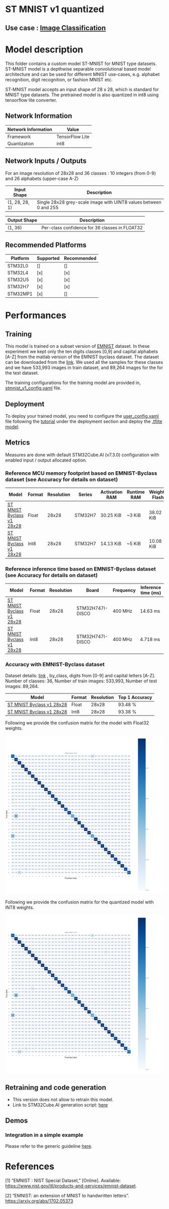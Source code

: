 # ST MNIST v1 quantized

## **Use case** : [Image Classification](../../../image_classification/README.md)

# Model description


This folder contains a custom model ST-MNIST for MNIST type datasets. ST-MNIST model is a depthwise separable convolutional based model architecture and can be used for different MNIST use-cases, e.g. alphabet recognition, digit recognition, or fashion MNIST etc.


ST-MNIST model accepts an input shape of 28 x 28, which is standard for MNIST type datasets.  The pretrained model is also quantized in int8 using tensorflow lite converter.

## Network Information


| Network Information     |  Value          |
|-------------------------|-----------------|
|  Framework              | TensorFlow Lite |
|  Quantization           | int8            |


## Network Inputs / Outputs


For an image resolution of 28x28 and 36 classes : 10 integers (from 0-9) and 26 alphabets (upper-case A-Z) 

| Input Shape | Description |
| ----- | ----------- |
| (1, 28, 28, 1) | Single 28x28 grey-scale image with UINT8 values between 0 and 255 |

| Output Shape | Description |
| ----- | ----------- |
| (1, 36) | Per-class confidence for 36 classes in FLOAT32|


## Recommended Platforms


| Platform | Supported | Recommended |
|----------|-----------|-----------|
| STM32L0  |[]|[]|
| STM32L4  |[x]|[x]|
| STM32U5  |[x]|[x]|
| STM32H7  |[x]|[x]|
| STM32MP1 |[x]|[]|


# Performances
## Training

This model is trained on a subset version of [EMNIST](https://www.nist.gov/itl/products-and-services/emnist-dataset) dataset. In these experiment we kept only the ten digits classes [0,9] and capital alphabets [A-Z] from the matlab version of the EMNIST byclass dataset. The dataset can be downloaded from the [link](http://www.itl.nist.gov/iaui/vip/cs_links/EMNIST/matlab.zip). We used all the samples for these classes and we have 533,993 images in train dataset, and 89,264 images for the for the test dataset.

The training configurations for the training model are provided in, [stmnist_v1_config.yaml](./ST_pretrainedmodel_public_dataset/emnist_byclass/stmnist_v1/stmnist_v1_config.yaml) file. 

## Deployment


To deploy your trained model, you need to configure the [user_config.yaml](../../scripts/deployment/user_config.yaml) file following the [tutorial](../../scripts/deployment/README.md) under the deployment section and deploy the [.tflite model](./ST_pretrainedmodel_public_dataset/emnist_byclass/stmnist_v1/stmnist_v1_int8.tflite). 


## Metrics


Measures are done with default STM32Cube.AI (v7.3.0) configuration with enabled input / output allocated option.


### Reference MCU memory footprint based on EMNIST-Byclass dataset (see Accuracy for details on dataset)


| Model             | Format | Resolution | Series  | Activation RAM | Runtime RAM | Weights Flash | Code Flash | Total RAM   | Total Flash |
|-------------------|--------|------------|---------|----------------|-------------|---------------|------------|-------------|-------------|
| [ST MNIST Byclass v1 28x28](./ST_pretrainedmodel_public_dataset/emnist_byclass/stmnist_v1/stmnist_v1.h5) | Float   | 28x28    | STM32H7 | 30.25 KiB     | ~3 KiB      | 38.02 KiB    | ~18 KiB       | ~ 34 KiB   | ~56 KiB  |
| [ST MNIST Byclass v1 28x28](./ST_pretrainedmodel_public_dataset/emnist_byclass/stmnist_v1/stmnist_v1_int8.tflite) | Int8   | 28x28    | STM32H7 | 14.13 KiB     | ~5 KiB       | 10.08 KiB    | ~46 KiB    | ~19 KiB   | ~56 KiB  |


### Reference inference time based on EMNIST-Byclass dataset (see Accuracy for details on dataset)


| Model             | Format | Resolution | Board            |   Frequency   | Inference time (ms) |
|-------------------|--------|------------|------------------|---------------|---------------------|
| [ST MNIST Byclass v1 28x28](./ST_pretrainedmodel_public_dataset/emnist_byclass/stmnist_v1/stmnist_v1.h5) | Float   | 28x28   | STM32H747I-DISCO | 400 MHz       |     14.63 ms       |
| [ST MNIST Byclass v1 28x28](./ST_pretrainedmodel_public_dataset/emnist_byclass/stmnist_v1/stmnist_v1_int8.tflite) | Int8   | 28x28    | STM32H747I-DISCO | 400 MHz       |      4.718 ms       |


### Accuracy with EMNIST-Byclass dataset


Dataset details: [link](https://www.nist.gov/itl/products-and-services/emnist-dataset) , by_class, digits from [0-9] and capital letters [A-Z]. Number of classes: 36, Number of train images: 533,993, Number of test images: 89,264.

| Model | Format | Resolution | Top 1 Accuracy |
|-------|--------|------------|----------------|
| [ST MNIST Byclass v1 28x28](./ST_pretrainedmodel_public_dataset/emnist_byclass/stmnist_v1/stmnist_v1.h5) | Float | 28x28     | 93.48 % |
| [ST MNIST Byclass v1 28x28](./ST_pretrainedmodel_public_dataset/emnist_byclass/stmnist_v1/stmnist_v1_int8.tflite) | Int8 | 28x28    | 93.38 % |

Following we provide the confusion matrix for the model with Float32 weights.

![plot](./doc/img/st_emnist_by_class_confusion_matrix.png)

Following we provide the confusion matrix for the quantized model with INT8 weights.

![plot](./doc/img/st_emnist_by_class_confusion_matrix_int8.png)


## Retraining and code generation


- This version does not allow to retrain this model.
- Link to STM32Cube.AI generation script: [here](../../scripts/deployment/README.md)


## Demos
### Integration in a simple example


Please refer to the generic guideline [here](../../scripts/deployment/README.md).



# References


<a id="1">[1]</a>
“EMNIST : NIST Special Dataset,” [Online]. Available: https://www.nist.gov/itl/products-and-services/emnist-dataset.

<a id="2">[2]</a>
“EMNIST: an extension of MNIST to handwritten letters”. https://arxiv.org/abs/1702.05373
